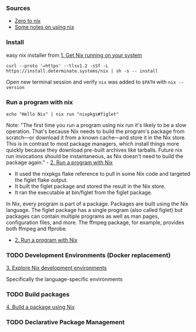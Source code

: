 ### Sources
- [Zero to nix](https://zero-to-nix.com/start/install)
- [Some notes on using nix](https://jvns.ca/blog/2023/02/28/some-notes-on-using-nix/)

### Install

easy nix installer from [1. Get Nix running on your system](https://zero-to-nix.com/start/install)
```
curl --proto '=https' --tlsv1.2 -sSf -L https://install.determinate.systems/nix | sh -s -- install
```

Open new terminal session and verify `nix` was added to `$PATH` with `nix --version`

### Run a program with nix


```
echo "Hello Nix" | nix run "nixpkgs#figlet"
```

Note: "The first time you run a program using nix run it's likely to be a slow operation. That's because Nix needs to build the program's package from scratch—or download it from a known cache—and store it in the Nix store. This is in contrast to most package managers, which install things more quickly because they download pre-built archives like tarballs. Future nix run invocations should be instantaneous, as Nix doesn't need to build the package again." - [2. Run a program with Nix](https://zero-to-nix.com/start/nix-run)

- It used the nixpkgs flake reference to pull in some Nix code and targeted the figlet flake output.
- It built the figlet package and stored the result in the Nix store.
- It ran the executable at bin/figlet from the figlet package.

In Nix, every program is part of a package. Packages are built using the Nix language. The figlet package has a single program (also called figlet) but packages can contain multiple programs as well as man pages, configuration files, and more. The ffmpeg package, for example, provides both ffmpeg and ffprobe.
- [2. Run a program with Nix](https://zero-to-nix.com/start/nix-run)

### TODO Development Environments (Docker replacement)

[3. Explore Nix development environments](https://zero-to-nix.com/start/nix-develop)

Specifically the language-specific environments

### TODO Build packages

[4. Build a package using Nix](https://zero-to-nix.com/start/nix-build)

### TODO Declarative Package Management

